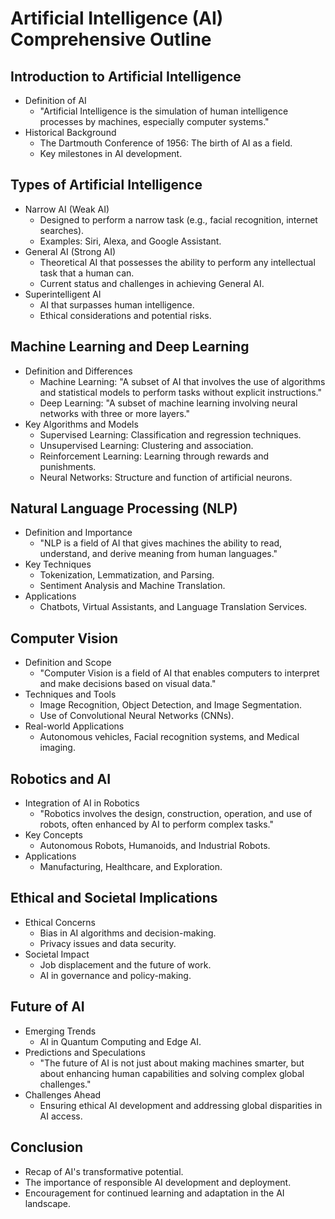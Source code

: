 # Artificial Intelligence (AI) Comprehensive Outline

## Introduction to Artificial Intelligence
- Definition of AI
  - "Artificial Intelligence is the simulation of human intelligence processes by machines, especially computer systems."
- Historical Background
  - The Dartmouth Conference of 1956: The birth of AI as a field.
  - Key milestones in AI development.

## Types of Artificial Intelligence
- Narrow AI (Weak AI)
  - Designed to perform a narrow task (e.g., facial recognition, internet searches).
  - Examples: Siri, Alexa, and Google Assistant.
- General AI (Strong AI)
  - Theoretical AI that possesses the ability to perform any intellectual task that a human can.
  - Current status and challenges in achieving General AI.
- Superintelligent AI
  - AI that surpasses human intelligence.
  - Ethical considerations and potential risks.

## Machine Learning and Deep Learning
- Definition and Differences
  - Machine Learning: "A subset of AI that involves the use of algorithms and statistical models to perform tasks without explicit instructions."
  - Deep Learning: "A subset of machine learning involving neural networks with three or more layers."
- Key Algorithms and Models
  - Supervised Learning: Classification and regression techniques.
  - Unsupervised Learning: Clustering and association.
  - Reinforcement Learning: Learning through rewards and punishments.
  - Neural Networks: Structure and function of artificial neurons.

## Natural Language Processing (NLP)
- Definition and Importance
  - "NLP is a field of AI that gives machines the ability to read, understand, and derive meaning from human languages."
- Key Techniques
  - Tokenization, Lemmatization, and Parsing.
  - Sentiment Analysis and Machine Translation.
- Applications
  - Chatbots, Virtual Assistants, and Language Translation Services.

## Computer Vision
- Definition and Scope
  - "Computer Vision is a field of AI that enables computers to interpret and make decisions based on visual data."
- Techniques and Tools
  - Image Recognition, Object Detection, and Image Segmentation.
  - Use of Convolutional Neural Networks (CNNs).
- Real-world Applications
  - Autonomous vehicles, Facial recognition systems, and Medical imaging.

## Robotics and AI
- Integration of AI in Robotics
  - "Robotics involves the design, construction, operation, and use of robots, often enhanced by AI to perform complex tasks."
- Key Concepts
  - Autonomous Robots, Humanoids, and Industrial Robots.
- Applications
  - Manufacturing, Healthcare, and Exploration.

## Ethical and Societal Implications
- Ethical Concerns
  - Bias in AI algorithms and decision-making.
  - Privacy issues and data security.
- Societal Impact
  - Job displacement and the future of work.
  - AI in governance and policy-making.

## Future of AI
- Emerging Trends
  - AI in Quantum Computing and Edge AI.
- Predictions and Speculations
  - "The future of AI is not just about making machines smarter, but about enhancing human capabilities and solving complex global challenges."
- Challenges Ahead
  - Ensuring ethical AI development and addressing global disparities in AI access.

## Conclusion
- Recap of AI's transformative potential.
- The importance of responsible AI development and deployment.
- Encouragement for continued learning and adaptation in the AI landscape.